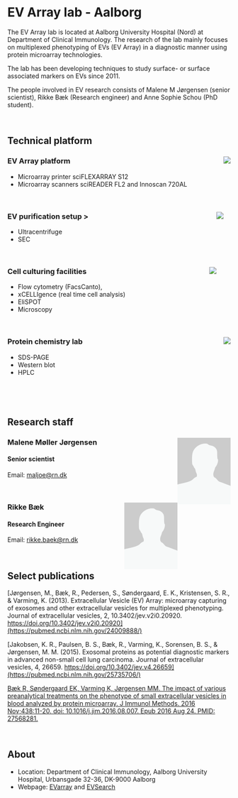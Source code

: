 [//]: # (Title/laboratory name)
[//]: # (How to edit: Write your title after "#")
# EV Array lab - Aalborg

[//]: # (Laboratory text)
[//]: # (How to edit: Write a short description below this)
The EV Array lab is located at Aalborg University Hospital (Nord) at Department of Clinical Immunology. The research of the lab mainly focuses on multiplexed phenotyping of EVs (EV Array) in a diagnostic manner using protein microarray technologies.

The lab has been developing techniques to study surface- or surface associated markers on EVs since 2011.

The people involved in EV research consists of Malene M Jørgensen (senior scientist), Rikke Bæk (Research engineer) and Anne Sophie Schou (PhD student).

[//]: # (Layout - Linebreak \(Do not remove\)) 
<br /> 




[//]: # (Subtitle/technical platform - Try to keep consistent with other groups/descriptions.)
## Technical platform

[//]: # (Apparatus name)
[//]: # (How to edit: Write name of apparatus after "###" and edit image by altering the path after "img scr=". Do not edit align or height.)
### EV Array platform <img src="https://fakeimg.pl/120x150/" align="right" height="150"/>
[//]: # (Apparatus description)
[//]: # (How to edit: Write description of method below this) 
* Microarray printer sciFLEXARRAY S12
* Microarray scanners sciREADER FL2 and Innoscan 720AL

<br /> 

### EV purification setup <img src="https://fakeimg.pl/120x150/" align="right" height="150"/>>
* Ultracentrifuge
* SEC

<br /> 

### Cell culturing facilities <img src="https://fakeimg.pl/120x150/" align="right" height="150"/>
* Flow cytometry (FacsCanto),
* xCELLIgence (real time cell analysis)
* EliSPOT
* Microscopy 

<br /> 

### Protein chemistry lab <img src="https://fakeimg.pl/120x150/" align="right" height="150"/>
* SDS-PAGE 
* Western blot
* HPLC

<br /> 

[//]: # (Layout - Linebreak \(Do not remove\)) 
<br />




[//]: # (Subtitle/research staff - Try to keep consistent with other groups/descriptions.)
## Research staff

[//]: # (Person name)
[//]: # (How to edit: Write person name after "###". Write location of image after "img scr=". Do not edit align, height or width.)
### Malene Møller Jørgensen <img src="https://github.com/AndersAskeland/DSEV/blob/main/graphics/placeholder_staff.png" align="right" height="150" width="120"/>
[//]: # (Person title)
[//]: # (How to edit: Write title of person after "####".) 
#### Senior scientist

[//]: # (Person description)
[//]: # (How to edit: Write description of person below this) 
Email: <maljoe@rn.dk>

<br />

[//]: # (Another example) 
### Rikke Bæk <img src="https://github.com/AndersAskeland/DSEV/blob/main/graphics/placeholder_staff.png" align="right" height="150" width="120"/>
#### Research Engineer
Email: <rikke.baek@rn.dk>

[//]: # (Layout - Linebreak \(Do not remove\)) 
<br />





[//]: # (Subtitle/Publications - Try to keep consistent with other groups/descriptions.)
[//]: # (How to edit: Write article name within [] and link within \(\). Use APA biblography/reference style.) 
## Select publications
[Jørgensen, M., Bæk, R., Pedersen, S., Søndergaard, E. K., Kristensen, S. R., & Varming, K. (2013). Extracellular Vesicle (EV) Array: microarray capturing of exosomes and other extracellular vesicles for multiplexed phenotyping. Journal of extracellular vesicles, 2, 10.3402/jev.v2i0.20920. https://doi.org/10.3402/jev.v2i0.20920](https://pubmed.ncbi.nlm.nih.gov/24009888/)

[Jakobsen, K. R., Paulsen, B. S., Bæk, R., Varming, K., Sorensen, B. S., & Jørgensen, M. M. (2015). Exosomal proteins as potential diagnostic markers in advanced non-small cell lung carcinoma. Journal of extracellular vesicles, 4, 26659. https://doi.org/10.3402/jev.v4.26659](https://pubmed.ncbi.nlm.nih.gov/25735706/)

[Bæk R, Søndergaard EK, Varming K, Jørgensen MM. The impact of various preanalytical treatments on the phenotype of small extracellular vesicles in blood analyzed by protein microarray. J Immunol Methods. 2016 Nov;438:11-20. doi: 10.1016/j.jim.2016.08.007. Epub 2016 Aug 24. PMID: 27568281.](https://pubmed.ncbi.nlm.nih.gov/27568281/)


[//]: # (Layout - Linebreak \(Do not remove\)) 
<br />





[//]: # (Subtitle/About - Try to keep consistent with other groups/descriptions.)
[//]: # (How to edit: Write appropriate info after the "*".) 
## About
* Location: Department of Clinical Immunology, Aalborg University Hospital, Urbansgade 32-36, DK-9000 Aalborg
* Webpage: [EVarray](www.EVArray.dk) and [EVSearch](www.EVsearch.dk)
